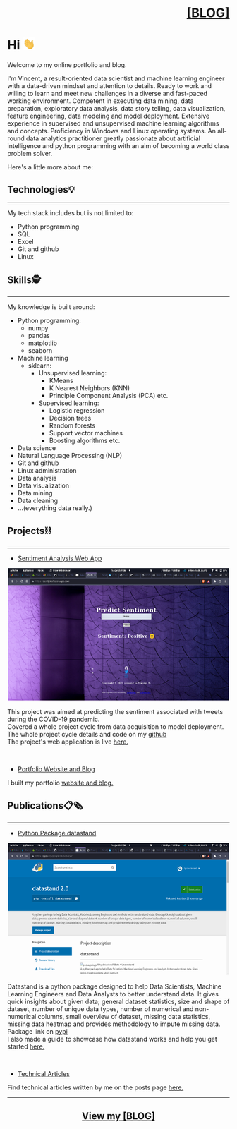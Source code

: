 ######
<h1 align="right">
<u>

[[BLOG](https://lyraxvincent.github.io/)]

</u>
</h1>

# **Hi** <img src="/img/about/hi.gif" width="28"/>
Welcome to my online portfolio and blog.

I'm Vincent, a result-oriented data scientist and machine learning engineer with a data-driven mindset and attention
to details. Ready to work and willing to learn and meet new challenges in a diverse and fast-paced
working environment.
Competent in executing data mining, data preparation, exploratory data analysis, data story telling, data
visualization, feature engineering, data modeling and model deployment. Extensive experience in
supervised and unsupervised machine learning algorithms and concepts. Proficiency in Windows and
Linux operating systems.
An all-round data analytics practitioner greatly passionate about artificial intelligence and python
programming with an aim of becoming a world class problem solver.

Here's a little more about me:

## **Technologies**💡

-----

My tech stack includes but is not limited to:
- Python programming
- SQL
- Excel
- Git and github
- Linux

## **Skills**🕵

-----

My knowledge is built around:
- Python programming:
  - numpy
  - pandas
  - matplotlib
  - seaborn
- Machine learning
  - sklearn:
    - Unsupervised learning:
      - KMeans
      - K Nearest Neighbors (KNN)
      - Principle Component Analysis (PCA) etc.
    - Supervised learning:
      - Logistic regression
      - Decision trees
      - Random forests
      - Support vector machines
      - Boosting algorithms etc.
- Data science
- Natural Language Processing (NLP)
- Git and github
- Linux administration
- Data analysis
- Data visualization
- Data mining
- Data cleaning
- ...(everything data really.)


## **Projects**⛓

-----

- <u>Sentiment Analysis Web App</u>  
<p align="center">
  <img src="/img/about/sentiment-analysis.png" width="500" height="300" />

</p>

This project was aimed at predicting the sentiment associated with tweets during
the COVID-19 pandemic.  
Covered a whole project cycle from data acquisition to model deployment. 
The whole project cycle details and code on my [github](https://github.com/lyraxvincent/sentiment-analysis)  
The project's web application is live [here.](https://sentlysis.herokuapp.com)

<br>

- <u>Portfolio Website and Blog</u>  

I built my portfolio [website and blog.](https://lyraxvincent.github.io/)



## **Publications**📋🗞

-----

- <u>Python Package [datastand](https://pypi.org/project/datastand/) </u>
<p align="center">
  <img src="/img/about/datastand-pypi.png" width="500" height="300" />

</p>

Datastand is a python package designed to help Data
Scientists, Machine Learning Engineers and Data Analysts to better understand
data. It gives quick insights about given data; general dataset statistics, size and
shape of dataset, number of unique data types, number of numerical and non-
numerical columns, small overview of dataset, missing data statistics, missing data
heatmap and provides methodology to impute missing data.  
Package link on [pypi](https://pypi.org/project/datastand/)  
I also made a guide to showcase how datastand works and help you get started [here.](https://lyraxvincent.github.io/post/datastand-a-python-package-for-data-explorers/)

<br>

- <u>Technical Articles</u>

Find technical articles written by me on the posts page [here.](https://lyraxvincent.github.io/post/)

-----


<h2 align="center">

[View my [<u>**BLOG**</u>]](https://lyraxvincent.github.io/)

</h2>